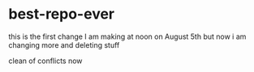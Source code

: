# best-repo-ever



this is the first change I am making at noon on August 5th but now i am changing more and deleting stuff

clean of conflicts now
